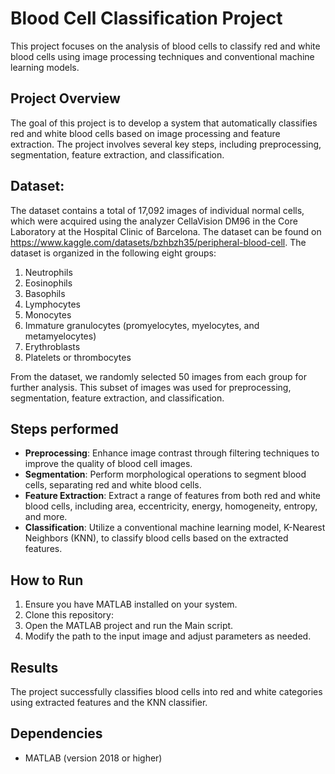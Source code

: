 # Blood Cell Classification Project
This project focuses on the analysis of blood cells to classify red and white blood cells using image processing techniques and conventional machine learning models.

## Project Overview

The goal of this project is to develop a system that automatically classifies red and white blood cells based on image processing and feature extraction. The project involves several key steps, including preprocessing, segmentation, feature extraction, and classification.

## Dataset: 
The dataset contains a total of 17,092 images of individual normal cells, which were acquired using the analyzer CellaVision DM96 in the Core Laboratory at the Hospital Clinic of Barcelona. The dataset can be found on https://www.kaggle.com/datasets/bzhbzh35/peripheral-blood-cell. The dataset is organized in the following eight groups:
1. Neutrophils
2. Eosinophils
3. Basophils
4. Lymphocytes
5. Monocytes
6. Immature granulocytes (promyelocytes, myelocytes, and metamyelocytes)
7. Erythroblasts
8. Platelets or thrombocytes

From the dataset, we randomly selected 50 images from each group for further analysis. This subset of images was used for preprocessing, segmentation, feature extraction, and classification.

## Steps performed
- **Preprocessing**: Enhance image contrast through filtering techniques to improve the quality of blood cell images.
- **Segmentation**: Perform morphological operations to segment blood cells, separating red and white blood cells.
- **Feature Extraction**: Extract a range of features from both red and white blood cells, including area, eccentricity, energy, homogeneity, entropy, and more.
- **Classification**: Utilize a conventional machine learning model, K-Nearest Neighbors (KNN), to classify blood cells based on the extracted features.

## How to Run

1. Ensure you have MATLAB installed on your system.
2. Clone this repository:
3. Open the MATLAB project and run the Main script.
4. Modify the path to the input image and adjust parameters as needed.

## Results

The project successfully classifies blood cells into red and white categories using extracted features and the KNN classifier.
## Dependencies

- MATLAB (version 2018 or higher)



